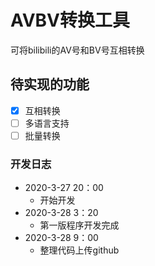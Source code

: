 AVBV转换工具
============
可将bilibili的AV号和BV号互相转换  

待实现的功能
---------
- [x] 互相转换
- [ ] 多语言支持
- [ ] 批量转换
### 开发日志
* 2020-3-27 20：00
   * 开始开发
* 2020-3-28 3：20
   * 第一版程序开发完成
* 2020-3-28 9：00
   * 整理代码上传github
